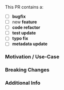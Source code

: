 <!--
  HOLY CRAP a Pull Request. We ❤️ those!

  If you remove or skip this template, you'll make the 🐼 sad and the mighty god
  of Github will appear and pile-drive the close button from a great height
  while making animal noises.

  Please place an x (no spaces!) in all [ ] that apply
-->

This PR contains a:

- [ ] **bugfix**
- [ ] new **feature**
- [ ] **code refactor**
- [ ] **test update** <!-- if bug or feature is checked, this should be too -->
- [ ] **typo fix**
- [ ] **metadata update**

### Motivation / Use-Case

<!--
  Please explain the motivation or use-case for your change.
  What existing problem does the PR solve?
  If this PR addresses an issue, please link to the issue.
-->

### Breaking Changes

<!--
  If this PR introduces a breaking change, please describe the impact and a
  migration path for existing applications.
-->

### Additional Info